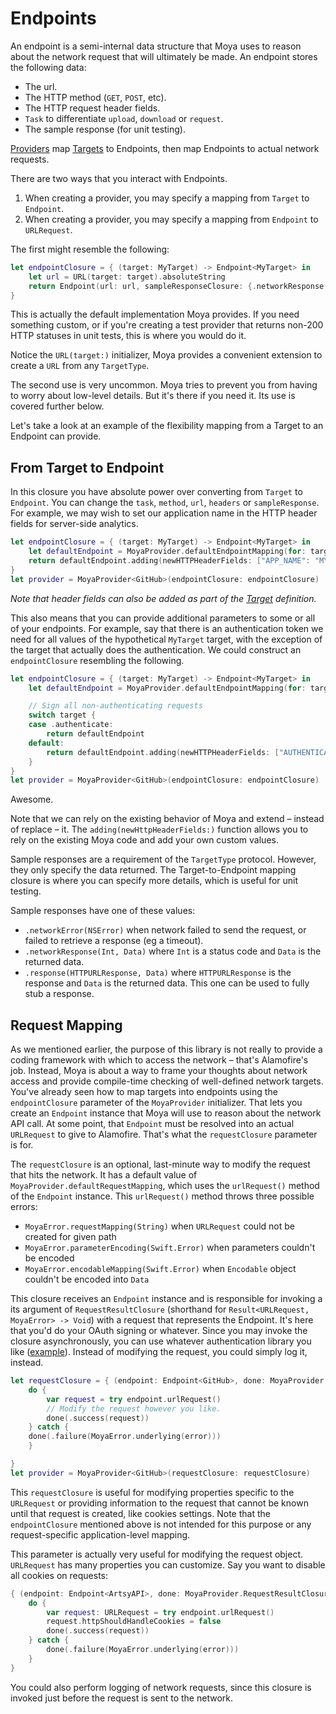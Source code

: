 # Endpoints

An endpoint is a semi-internal data structure that Moya uses to reason about
the network request that will ultimately be made. An endpoint stores the
following data:

- The url.
- The HTTP method (`GET`, `POST`, etc).
- The HTTP request header fields.
- `Task` to differentiate `upload`, `download` or `request`.
- The sample response (for unit testing).

[Providers](Providers.md) map [Targets](Targets.md) to Endpoints, then map
Endpoints to actual network requests.

There are two ways that you interact with Endpoints.

1. When creating a provider, you may specify a mapping from `Target` to `Endpoint`.
1. When creating a provider, you may specify a mapping from `Endpoint` to `URLRequest`.

The first might resemble the following:

```swift
let endpointClosure = { (target: MyTarget) -> Endpoint<MyTarget> in
    let url = URL(target: target).absoluteString
    return Endpoint(url: url, sampleResponseClosure: {.networkResponse(200, target.sampleData)}, method: target.method, task: target.task, httpHeaderFields: target.headers)
}
```

This is actually the default implementation Moya provides. If you need something
custom, or if you're creating a test provider that returns non-200 HTTP statuses in unit tests,
this is where you would do it.

Notice the `URL(target:)` initializer, Moya provides a convenient extension to create a `URL` from any `TargetType`.

The second use is very uncommon. Moya tries to prevent you from having to worry
about low-level details. But it's there if you need it. Its use is covered
further below.

Let's take a look at an example of the flexibility mapping from a Target to
an Endpoint can provide.

## From Target to Endpoint

In this closure you have absolute power over converting from `Target` to `Endpoint`.
You can change the `task`, `method`, `url`, `headers` or `sampleResponse`.
For example, we may wish to set our application name in the HTTP header fields for server-side
analytics.

```swift
let endpointClosure = { (target: MyTarget) -> Endpoint<MyTarget> in
    let defaultEndpoint = MoyaProvider.defaultEndpointMapping(for: target)
    return defaultEndpoint.adding(newHTTPHeaderFields: ["APP_NAME": "MY_AWESOME_APP"])
}
let provider = MoyaProvider<GitHub>(endpointClosure: endpointClosure)
```

*Note that header fields can also be added as part of the [Target](Targets.md) definition.*

This also means that you can provide additional parameters to some or all of
your endpoints. For example, say that there is an authentication token we need
for all values of the hypothetical `MyTarget` target, with the exception of the
target that actually does the authentication. We could construct an
`endpointClosure` resembling the following.

```swift
let endpointClosure = { (target: MyTarget) -> Endpoint<MyTarget> in
    let defaultEndpoint = MoyaProvider.defaultEndpointMapping(for: target)

    // Sign all non-authenticating requests
    switch target {
    case .authenticate:
        return defaultEndpoint
    default:
        return defaultEndpoint.adding(newHTTPHeaderFields: ["AUTHENTICATION_TOKEN": GlobalAppStorage.authToken])
    }
}
let provider = MoyaProvider<GitHub>(endpointClosure: endpointClosure)
```

Awesome.

Note that we can rely on the existing behavior of Moya and extend – instead
of replace – it. The `adding(newHttpHeaderFields:)` function allows you to
rely on the existing Moya code and add your own custom values.

Sample responses are a requirement of the `TargetType` protocol. However, they
only specify the data returned. The Target-to-Endpoint mapping closure is where
you can specify more details, which is useful for unit testing.

Sample responses have one of these values:

- `.networkError(NSError)` when network failed to send the request, or failed to retrieve a response (eg a timeout).
- `.networkResponse(Int, Data)` where `Int` is a status code and `Data` is the returned data.
- `.response(HTTPURLResponse, Data)` where `HTTPURLResponse` is the response and `Data` is the returned data. This one can be used to fully stub a response.


## Request Mapping

As we mentioned earlier, the purpose of this library is not really to provide a
coding framework with which to access the network – that's Alamofire's job.
Instead, Moya is about a way to frame your thoughts about network access and
provide compile-time checking of well-defined network targets. You've already
seen how to map targets into endpoints using the `endpointClosure` parameter
of the `MoyaProvider` initializer. That lets you create an `Endpoint` instance
that Moya will use to reason about the network API call. At some point, that
`Endpoint` must be resolved into an actual `URLRequest` to give to Alamofire.
That's what the `requestClosure` parameter is for.

The `requestClosure` is an optional, last-minute way to modify the request
that hits the network. It has a default value of `MoyaProvider.defaultRequestMapping`,
which uses the `urlRequest()` method of the `Endpoint` instance. This `urlRequest()` 
method throws three possible errors: 
- `MoyaError.requestMapping(String)` when `URLRequest` could not be created for given path
- `MoyaError.parameterEncoding(Swift.Error)` when parameters couldn't be encoded
- `MoyaError.encodableMapping(Swift.Error)` when `Encodable` object couldn't be encoded into `Data`

This closure receives an `Endpoint` instance and is responsible for invoking a
its argument of `RequestResultClosure` (shorthand for `Result<URLRequest, MoyaError> -> Void`) with a request that represents the Endpoint.
It's here that you'd do your OAuth signing or whatever. Since you may invoke the
closure asynchronously, you can use whatever authentication library you like ([example](https://github.com/rheinfabrik/Heimdallr.swift)).
Instead of modifying the request, you could simply log it, instead.

```swift
let requestClosure = { (endpoint: Endpoint<GitHub>, done: MoyaProvider.RequestResultClosure) in
    do {
        var request = try endpoint.urlRequest()
        // Modify the request however you like.
        done(.success(request))
    } catch {
	done(.failure(MoyaError.underlying(error)))
    }

}
let provider = MoyaProvider<GitHub>(requestClosure: requestClosure)
```

This `requestClosure` is useful for modifying properties specific to the `URLRequest` or providing information to the request that cannot be known until that request is created, like cookies settings. Note that the `endpointClosure` mentioned above is not intended for this purpose or any request-specific application-level mapping.

This parameter is actually very useful for modifying the request object.
`URLRequest` has many properties you can customize. Say you want to disable
all cookies on requests:

```swift
{ (endpoint: Endpoint<ArtsyAPI>, done: MoyaProvider.RequestResultClosure) in
    do {
    	var request: URLRequest = try endpoint.urlRequest()
    	request.httpShouldHandleCookies = false
    	done(.success(request))
    } catch {
    	done(.failure(MoyaError.underlying(error)))
    }
}
```

You could also perform logging of network requests, since this closure is
invoked just before the request is sent to the network.
